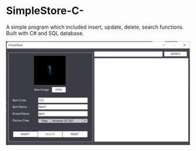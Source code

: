 # SimpleStore-C-
A simple program which included insert, update, delete, search functions. Built with C# and SQL database.

![](simpleStore.png)
